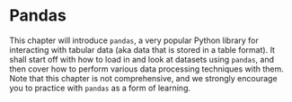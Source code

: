 # Pandas

This chapter will introduce `pandas`, a very popular Python library for interacting with tabular data (aka data that is stored in a table format). It shall start off with how to load in and look at datasets using `pandas`, and then cover how to perform various data processing techniques with them. Note that this chapter is not comprehensive, and we strongly encourage you to practice with `pandas` as a form of learning.

<!-- For more information, please look at [Python's official page](https://www.python.org/) and [Stata's official page](https://www.stata.com/) respectively. -->
